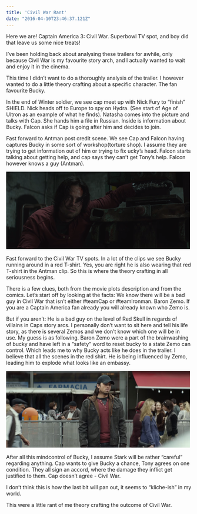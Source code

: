 ```yaml
---
title: 'Civil War Rant'
date: "2016-04-10T23:46:37.121Z"
---
```


Here we are! Captain America 3: Civil War. Superbowl TV spot, and boy did that leave us some nice treats!


I’ve been holding back about analysing these trailers for awhile, only because Civil War is my favourite 
story arch, and I actually wanted to wait and enjoy it in the cinema.

This time I didn’t want to do a thoroughly analysis of the trailer. 
I however wanted to do a little theory crafting about a specific character. The fan favourite Bucky. 

In the end of Winter soldier, we see cap meet up with Nick Fury to “finish” SHIELD. 
Nick heads off to Europe to spy on Hydra. (See start of Age of Ultron as an example of what he finds). 
Natasha comes into the picture and talks with Cap. She hands him a file in Russian. 
Inside is information about Bucky. Falcon asks if Cap is going after him and decides to join. 

Fast forward to Antman post credit scene. We see Cap and Falcon having captures Bucky in some sort of 
workshop(torture shop). I assume they are trying to get information out of him or trying to fix 
ucky’s head. Falcon starts talking about getting help, and cap says they can’t get Tony’s help. 
Falcon however knows a guy (Antman).

![Bucky is locked](./bucky_locked.png)

Fast forward to the Civil War TV spots. In a lot of the clips we see Bucky running around in a red T-shirt. Yes, you are right he is also wearing that red T-shirt in the Antman clip. So this is where the theory crafting in all seriousness begins. 

There is a few clues, both from the movie plots description and from the comics. 
Let’s start off by looking at the facts: 
We know there will be a bad guy in Civil War that isn’t either #teamCap or #teamIronman. Baron Zemo. If you are a Captain America fan already you will already known who Zemo is. 

But if you aren’t: 
He is a bad guy on the level of Red Skull in regards of villains in Caps story arcs. I personally don’t want to sit here and tell his life story, as there is several Zemos and we don’t know which one will be in use. 
My guess is as following. Baron Zemo were a part of the brainwashing of bucky and have left in a “safety” word to reset bucky to a state Zemo can control. Which leads me to why Bucky acts like he does in the trailer. I believe that all the scenes in the red shirt. He is being influenced by Zemo, leading him to explode what looks like an embassy.

![Bucky](./team_cap.png)

After all this mindcontrol of Bucky, I assume Stark will be rather “careful” regarding anything. Cap wants to give Bucky a chance, Tony agrees on one condition. They all sign an accord, where the damage they inflict get justified to them. Cap doesn’t agree - Civil War.

I don’t think this is how the last bit will pan out, it seems to “kliche-ish” in my world.

This were a little rant of me theory crafting the outcome of Civil War.
